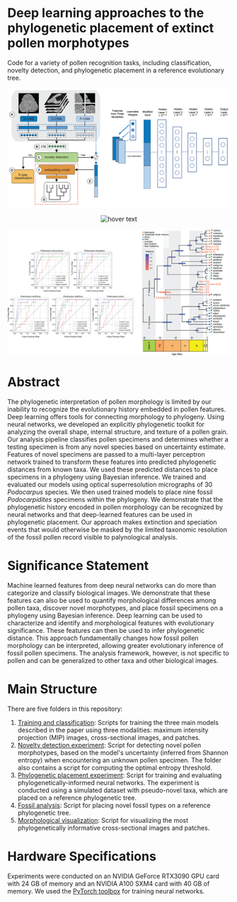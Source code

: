 # Deep learning approaches to the phylogenetic placement of extinct pollen morphotypes
Code for a variety of pollen recognition tasks, including classification, novelty detection, and phylogenetic placement in a reference evolutionary tree. 

<p align="center">
  <img src="https://github.com/paleopollen/Novel_Pollen_Phylogenetic_Placement/blob/main/Figures/Pipeline_and_MLP.png" width = 950 title="hover text">
  
<p align="center">
  <img src="https://github.com/paleopollen/Novel_Pollen_Phylogenetic_Placement/blob/main/Figures/Images_and_Confusion_Matrix_Podocarpus.png" width = 950 title="hover text">
  
<p align="center">
  <img src="https://github.com/paleopollen/Novel_Pollen_Phylogenetic_Placement/blob/main/Figures/ROC_and_MCC_Podocarpus.png" title="hover text">

# Abstract
The phylogenetic interpretation of pollen morphology is limited by our inability to recognize the evolutionary history embedded in pollen features. Deep learning offers tools for connecting morphology to phylogeny. Using neural networks, we developed an explicitly phylogenetic toolkit for analyzing the overall shape, internal structure, and texture of a pollen grain. Our analysis pipeline classifies pollen specimens and determines whether a testing specimen is from any novel species based on uncertainty estimate. Features of novel specimens are passed to a multi-layer perceptron network trained to transform these features into predicted phylogenetic distances from known taxa. We used these predicted distances to place specimens in a phylogeny using Bayesian inference. We trained and evaluated our models using optical superresolution micrographs of 30 _Podocarpus_ species. We then used trained models to place nine fossil _Podocarpidites_ specimens within the phylogeny. We demonstrate that the phylogenetic history encoded in pollen morphology can be recognized by neural networks and that deep-learned features can be used in phylogenetic placement. Our approach makes extinction and speciation events that would otherwise be masked by the limited taxonomic resolution of the fossil pollen record visible to palynological analysis.

# Significance Statement 
Machine learned features from deep neural networks can do more than categorize and classify biological images. We demonstrate that these features can also be used to quantify morphological differences among pollen taxa, discover novel morphotypes, and place fossil specimens on a phylogeny using Bayesian inference. Deep learning can be used to characterize and identify and morphological features with evolutionary significance. These features can then be used to infer phylogenetic distance. This approach fundamentally changes how fossil pollen morphology can be interpreted, allowing greater evolutionary inference of fossil pollen specimens. The analysis framework, however, is not specific to pollen and can be generalized to other taxa and other biological images.

# Main Structure 
There are five folders in this repository:
1. [Training and classification](https://github.com/madaime2/Novel_Pollen_Phylogenetic_Placement/tree/main/00_Training_and_Classification): Scripts for training the three main models described in the paper using three modalities: maximum intensity projection (MIP) images, cross-sectional images, and patches.
2. [Novelty detection experiment](https://github.com/madaime2/Novel_Pollen_Phylogenetic_Placement/tree/main/01_Novelty_Detection_Experiment): Script for detecting novel pollen morphotypes, based on the model's uncertainty (inferred from Shannon entropy) when encountering an unknown pollen specimen. The folder also contains a script for computing the optimal entropy threshold.
3. [Phylogenetic placement experiment](https://github.com/madaime2/Novel_Pollen_Phylogenetic_Placement/tree/main/02_Phylogenetic_Placement_Experiment): Script for training and evaluating phylogenetically-informed neural networks. The experiment is conducted using a simulated dataset with pseudo-novel taxa, which are placed on a reference phylogenetic tree. 
4. [Fossil analysis](https://github.com/madaime2/Novel_Pollen_Phylogenetic_Placement/tree/main/03_Fossil_Analysis): Script for placing novel fossil types on a reference phylogenetic tree. 
5. [Morphological visualization](https://github.com/madaime2/Novel_Pollen_Phylogenetic_Placement/tree/main/04_Morphological_Visualization): Script for visualizing the most phylogenetically informative cross-sectional images and patches.

# Hardware Specifications
Experiments were conducted on an NVIDIA GeForce RTX3090 GPU card with 24 GB of memory and an NVIDIA A100 SXM4 card with 40 GB of memory. We used the [PyTorch toolbox](https://pytorch.org/) for training neural networks.
